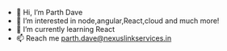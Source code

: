- 👋 Hi, I’m Parth Dave
- 👀 I’m interested in node,angular,React,cloud and much more!
- 🌱 I’m currently learning React
- 📫 Reach me parth.dave@nexuslinkservices.in
